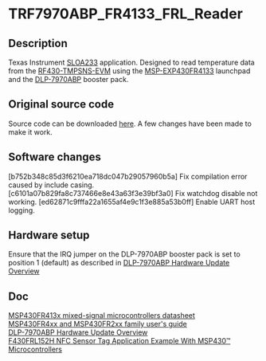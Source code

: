 # TRF7970ABP_FR4133_FRL_Reader
## Description
Texas Instrument [SLOA233](http://www.ti.com/lit/an/sloa233/sloa233.pdf) application. Designed to read temperature data from the [RF430-TMPSNS-EVM](http://www.ti.com/tool/RF430-TMPSNS-EVM) using the [MSP-EXP430FR4133](http://www.ti.com/tool/MSP-EXP430FR4133) launchpad and the [DLP-7970ABP](http://www.ti.com/tool/DLP-7970ABP) booster pack.
## Original source code
Source code can be downloaded [here](http://www.ti.com/lit/an/sloa233/sloa233.zip). A few changes have been made to make it work.

## Software changes
[b752b348c85d3f6210ea718dc047b29057960b5a] Fix compilation error caused by include casing.
[c6101a07b829fa8c737466e8e43a63f3e39bf3a0] Fix watchdog disable not working.
[ed62871c9fffa22a1655af4e9c1f3e885a53b0ff] Enable UART host logging.
## Hardware setup
Ensure that the IRQ jumper on the DLP-7970ABP booster pack is set to position 1 (default) as described in [DLP-7970ABP Hardware Update Overview](https://github.com/Klagopsalmer/TRF7970ABP_FR4133_FRL_Reader/blob/master/doc/sloa226.pdf)

## Doc
[MSP430FR413x mixed-signal microcontrollers datasheet](https://github.com/Klagopsalmer/TRF7970ABP_FR4133_FRL_Reader/blob/master/doc/msp430fr4133.pdf)  
[MSP430FR4xx and MSP430FR2xx family user's guide](https://github.com/Klagopsalmer/TRF7970ABP_FR4133_FRL_Reader/blob/master/doc/slau445i.pdf)  
[DLP-7970ABP Hardware Update Overview](https://github.com/Klagopsalmer/TRF7970ABP_FR4133_FRL_Reader/blob/master/doc/sloa226.pdf)  
[F430FRL152H NFC Sensor Tag Application Example With MSP430™ Microcontrollers](https://github.com/Klagopsalmer/TRF7970ABP_FR4133_FRL_Reader/blob/master/doc/sloa233.pdf)  
